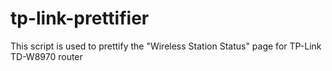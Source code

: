 tp-link-prettifier
==================

This script is used to prettify the "Wireless Station Status" page for TP-Link TD-W8970 router
